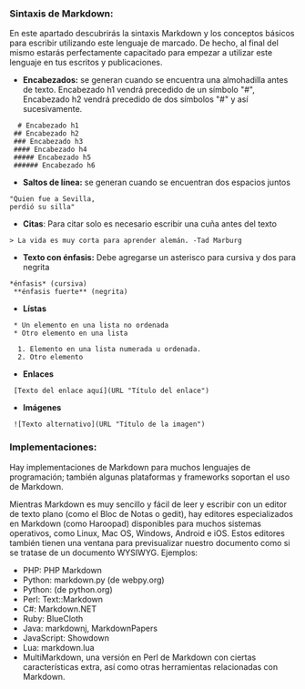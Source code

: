 ### Sintaxis de Markdown:

 En este apartado descubrirás la sintaxis Markdown y los conceptos básicos para escribir utilizando este lenguaje de marcado. De hecho, al final del mismo estarás perfectamente capacitado para empezar a utilizar este lenguaje en tus escritos y publicaciones.

 * **Encabezados:** se generan cuando se encuentra una almohadilla antes de texto. Encabezado h1 vendrá precedido de un símbolo "#", Encabezado h2 vendrá precedido de dos símbolos "#" y así sucesivamente.  
```
  # Encabezado h1
 ## Encabezado h2
 ### Encabezado h3
 #### Encabezado h4
 ##### Encabezado h5
 ###### Encabezado h6
 ```
 * **Saltos de línea:** se generan cuando se encuentran dos espacios juntos

 ```
 "Quien fue a Sevilla,  
perdió su silla"
 ```

 * **Citas**: Para citar solo es necesario escribir una cuña antes del texto
 ```
 > La vida es muy corta para aprender alemán. -Tad Marburg
 ```
 * **Texto con énfasis:** Debe agregarse un asterisco para cursiva y dos para negrita
 ```
 *énfasis* (cursiva)
  **énfasis fuerte** (negrita)
 ```
 * **Lístas**

 ```
  * Un elemento en una lista no ordenada
  * Otro elemento en una lista
 ```
 ```
   1. Elemento en una lista numerada u ordenada.
   2. Otro elemento

 ```

 * **Enlaces**
```
 [Texto del enlace aquí](URL "Título del enlace")
 ```

 * **Imágenes**
```
 ![Texto alternativo](URL "Título de la imagen")
 ```

 ### Implementaciones:
 Hay implementaciones de Markdown para muchos lenguajes de programación; también algunas plataformas y frameworks soportan el uso de Markdown.

 Mientras Markdown es muy sencillo y fácil de leer y escribir con un editor de texto plano (como el Bloc de Notas o gedit), hay editores especializados en Markdown (como Haroopad) disponibles para muchos sistemas operativos, como Linux, Mac OS, Windows, Android e iOS. Estos editores también tienen una ventana para previsualizar nuestro documento como si se tratase de un documento WYSIWYG. Ejemplos:
 * PHP: PHP Markdown
 * Python: markdown.py (de webpy.org)
 * Python: (de python.org)
 * Perl: Text::Markdown
 * C#: Markdown.NET
 * Ruby: BlueCloth
 * Java: markdownj, MarkdownPapers
 * JavaScript: Showdown
 * Lua: markdown.lua
 * MultiMarkdown, una versión en Perl de Markdown con ciertas           características extra, así como otras herramientas relacionadas con Markdown.
